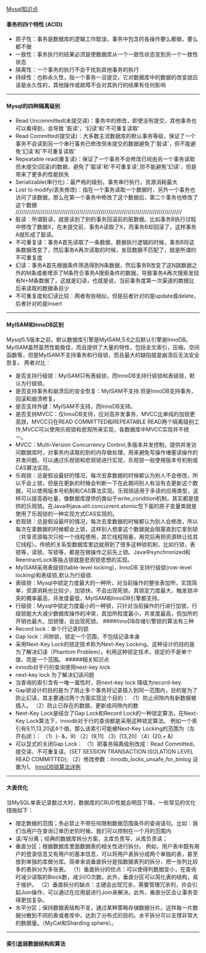 [Mysql知识点](https://www.cnblogs.com/bigben0123/p/11233424.html "Mysql知识点")
#### 事务的四个特性 (ACID)
* 原子性：事务是数据库的逻辑工作耽误，事务中包含的各操作要么都做，要么都不做
* 一致性：事务执行的结果必须是使数据库从一个一致性状态变到另一个一致性状态
* 隔离性：一个事务的执行不会干扰到其他事务的执行
* 持续性：也称永久性，指一个事务一旦提交，它对数据库中的数据的改变就应该是永久性的，其他操作或故障不会对其执行的结果有任何影响

----------------------------------
#### Mysql的四种隔离级别
* Read Uncommitted(未提交读)：事务中的修改，即使没有提交，其他事务也可以看得到，会导致 '脏读'，'幻读'和'不可重复读取'
* Read Committed(提交读)：大多数主流数据库的默认事务等级，保证了一个事务不会读到另一个串行事务已修改但未提交的数据避免了'脏读'，但不能避免'幻读'和'不可重复读取'
* Repeatable read(重复读)：保证了一个事务不会修改已经由另一个事务读取但未提交(回滚)的数据，避免了'脏读'和'不可重复读',但不能避免'幻读'，但是带来了更多的性能损失
* Serializable(串行化)：最严格的级别，事务串行执行，资源消耗最大
* Lost to modify(丢失修改)：指在一个事务读取一个数据时，另外一个事务也访问了该数据，那么在第一个事务中修改了这个数据后，第二个事务也修改了这个数据
//////////////////////////////////////////////////////////////////////////////////////
* 脏读：所谓脏读，就是读到了别的事务回滚前的脏数据。比如事务B执行过程中修改了数据X，在未提交前，事务A读取了X，而事务B却回滚了，这样事务A就形成了脏读。
* 不可重复读：事务A首先读取了一条数据，数据执行逻辑的时候，事务B将这条数据改变了，然后事务A再次读取的时候，发现数据不匹配了，就是所谓的不可重复度
* 幻读：事务A首先根据条件筛选得到N条数据，然后事务B改变了这N跳数据之外的M条或者增添了M条符合事务A搜索条件的数据，导致事务A再次搜索发现有N+M条数据了，这就是幻读，也就是说，当前事务度第一次渠道的数据比后来读取的数据条目少
* 不可重复度和幻读比较：两者有些相似，但是前者针对的是update或delete，后者针对的是insert

----------------------------------
#### MyISAM和InnoDB区别
Mysql5.5版本之前，默认数据库引擎是MyISAM,5.6之后默认引擎是InnoDB。
MyISAM虽然虽然性能极佳，而且提供了大量的特性，包括全文索引，压缩，空间函数等，但是MyISAM不支持事务和行级锁，而且最大的缺陷就是崩溃后无法安全恢复。
两者对比：
* 是否支持行级锁：MyISAM只有表级锁，而InnoDB支持行级锁和表级锁，默认为行级锁。
* 是否支持事务和崩溃后的安全恢复：MyISAM不支持.但是InnoDB支持事务，回滚和崩溃修复。
* 是否支持外键：MyISAM不支持，而InnoDB支持。
* 是否支持MVCC：仅InnoDB支持，应对高并发事务，MVCC比单纯的加锁更高效，MVCC只在READ COMMITTED和REPEATABLE READ两个隔离级别工作,MVCC可以使用乐观锁和悲观所来实现，各数据库中MVCC实现并不统一。
* MVCC：Multi-Version Concurrency Control,多版本并发控制，提供并发访问数据库时，对事务内读取的到的内存做处理，用来避免写操作堵塞读操作的并发问题。可以通过乐观锁和悲观锁进行实现，乐观锁一般使用版本号机制或CAS算法实现。
* 乐观锁：总是假设最好的情况，每次去拿数据的时候都认为别人不会修改，所以不会上锁，但是在更新的时候会判断一下在此期间别人有没有去更新这个数据，可以使用版本号机制和CAS算法实现。乐观锁适用于多读的应用类型，这样可以提高吞吐量，像数据库提供的类似于write_condition机制，其实都是提供的乐观锁。在Java中java.util.concurrent.atomic包下面的原子变量类就是使用了乐观锁的一种实现方式CAS实现的。
* 悲观锁：总是假设最坏的情况，每次去拿数据的时候都认为别人会修改，所以每次在拿数据的时候都会上锁，这样别人想拿这个数据就会阻塞直到它拿到锁（共享资源每次只给一个线程使用，其它线程阻塞，用完后再把资源转让给其它线程）。传统的关系型数据库里边就用到了很多这种锁机制，比如行锁，表锁等，读锁，写锁等，都是在做操作之前先上锁。Java中synchronized和ReentrantLock等独占锁就是悲观锁思想的实现。
* MyISAM采用表级锁(table-level locking)，InnoDB 支持行级锁(row-level locking)和表级锁,默认为行级锁.
* 表级锁：Mysql中锁定力度最大的一种所，对当前操作的整张表加所，实现简单，资源消耗也比较少，加锁快，不会出现死锁。其锁定力度最大，触发锁冲突的概率最高，并发度最低，MyISAM和InnoDB引擎都支持。
* 行级锁：Mysql中锁定力度最小的一种锁，只针对当前操作的行进行加锁，行级锁能大大减少数据库操作的冲突，其加所粒度最小，并发度最高，但加所的开销也最大，加锁慢，会出现死锁。
####InnoDB存储引擎锁的算法有三种
* Record lock：单个行记录的锁
* Gap lock：间隙锁，锁定一个范围，不包括记录本身
* 采用Next-Key Lock的锁定技术称为Next-Key Locking。这种设计的目的是为了解决幻读（Phantom Problem）。利用这种锁定技术，锁定的不是单个值，而是一个范围。
#####相关知识点
* innodb对于行的查询使用next-key lock
* next-key lock 为了解决幻读问题
* 当查询的索引含有一唯一属性时，将next-key lock 降级为record-key
* Gap锁设计的目的是为了阻止多个事务将记录插入到同一范围内，目的是为了防止幻读，其主要通过两个方面实现这个目的：
（1）防止间隙内有新数据被插入。
（2）防止已存在的数据，更新成间隙内的数
* Next-Key Lock是结合了Gap Lock和Record Lock的一种锁定算法，在Next-Key Lock算法下，innodb对于行的查询都是采用这种锁定算法。 例如一个索引有9,11,13,20这4个值，那么该索引可能被Next-Key Locking的范围为（左开右闭 ）：
（1）(- &，9]
（2）(9,11]
（3）(13,20]
（4）(20,+ &)
* 可以显式的关闭Gap Lock：
（1）把事务隔离级别改成：Read Committed，提交读、不可重复读。(SET SESSION TRANSACTION ISOLATION LEVEL READ COMMITTED);
（2）修改参数：innodb_locks_unsafe_for_binlog 设置为1。
[InnoDB锁算法详例](https://www.cnblogs.com/zhoujinyi/p/3435982.html "InnoDB锁算法详例")

-------------------------------------------------------
#### 大表优化
当MySQL单表记录数过大时，数据库的CRUD性能会明显下降，一些常见的优化措施如下：
* 限定数据的范围；务必禁止不带任何限制数据范围条件的查询语句。比如：我们当用户在查询订单历史的时候，我们可以控制在一个月的范围内
* 读/写分离；经典的数据库拆分方案，主库负责写，从库负责读；
* 垂直分区；根据数据库里面数据表的相关性进行拆分。 例如，用户表中既有用户的登录信息又有用户的基本信息，可以将用户表拆分成两个单独的表，甚至放到单独的库做分库。简单来说垂直拆分是指数据表列的拆分，把一张列比较多的表拆分为多张表。 
（1）垂直拆分的优点：可以使得列数据变小，在查询时减少读取的Block数，减少I/O次数。此外，垂直分区可以简化表的结构，易于维护。
（2）垂直拆分的缺点：主键会出现冗余，需要管理冗余列，并会引起Join操作，可以通过在应用层进行Join来解决。此外，垂直分区会让事务变得更加复杂。
* 水平分区；保持数据表结构不变，通过某种策略存储数据分片。这样每一片数据分散到不同的表或者库中，达到了分布式的目的。水平拆分可以支撑非常大的数据量。（MyCat和Sharding sphere）。

------------------------------------------------------------------------
#### 索引底层数据结构和算法








